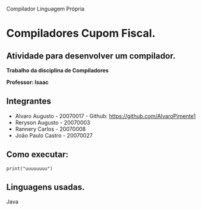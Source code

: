 Compilador Linguagem Própria 
<h1>Compiladores Cupom Fiscal.</h1>
<h2>Atividade para desenvolver um compilador.</h2>

  __Trabalho da disciplina de Compiladores__
  
  __Professor: Isaac__
  
  ## Integrantes
  * Alvaro Augusto - 20070017 - Github: https://github.com/AlvaroPimente1
  * Reryson Augusto - 20070003
  * Rannery Carlos - 20070008
  * João Paulo Castro - 20070027
  
  ## Como executar:
  ```print("uuuuuuuu")```
  
  
 ## Linguagens usadas.
  <table>
    Java
  <table>

